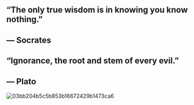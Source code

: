 ## “The only true wisdom is in knowing you know nothing.”
## ― Socrates

## “Ignorance, the root and stem of every evil.”
## ― Plato



![03bb204b5c5b853b16672429b1473ca6](https://github.com/anhth99/anhth99/assets/98505556/86b37ecf-b6d9-469d-a739-0bb6a0ae3ca8)

